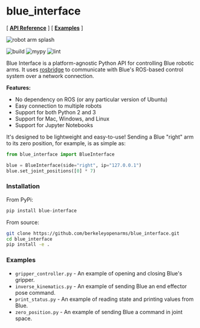# blue_interface

[
**[API Reference](https://blue-interface.readthedocs.io)**
] [
**[Examples](https://github.com/berkeleyopenarms/blue_interface/tree/master/examples)**
]


![robot arm splash](https://brentyi.github.io/filestore/blue_single_arm_resized.png)

![build](https://github.com/berkeleyopenarms/blue_interface/workflows/build/badge.svg)
![mypy](https://github.com/berkeleyopenarms/blue_interface/workflows/mypy/badge.svg?branch=master)
![lint](https://github.com/berkeleyopenarms/blue_interface/workflows/lint/badge.svg)

Blue Interface is a platform-agnostic Python API for controlling Blue robotic
arms. It uses [rosbridge](https://github.com/RobotWebTools/rosbridge_suite) to
communicate with Blue's ROS-based control system over a network connection.

**Features:**

- No dependency on ROS (or any particular version of Ubuntu)
- Easy connection to multiple robots
- Support for both Python 2 and 3
- Support for Mac, Windows, and Linux
- Support for Jupyter Notebooks

It's designed to be lightweight and easy-to-use! Sending a Blue "right" arm to
its zero position, for example, is as simple as:

```python
from blue_interface import BlueInterface

blue = BlueInterface(side="right", ip="127.0.0.1")
blue.set_joint_positions([0] * 7)
```

### Installation

From PyPi:

```sh
pip install blue-interface
```

From source:

```sh
git clone https://github.com/berkeleyopenarms/blue_interface.git
cd blue_interface
pip install -e .
```

### Examples

- `gripper_controller.py` - An example of opening and closing Blue's gripper.
- `inverse_kinematics.py` - An example of sending Blue an end effector pose
  command.
- `print_status.py` - An example of reading state and printing values from Blue.
- `zero_position.py` - An example of sending Blue a command in joint space.
